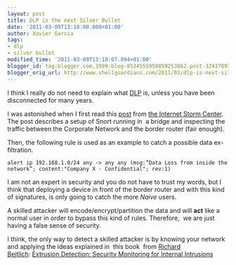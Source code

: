 ```yaml
---
layout: post
title: DLP is the next Silver Bullet
date: '2011-03-09T13:18:00.000+01:00'
author: Xavier Garcia
tags:
- dlp
- silver bullet
modified_time: '2011-03-09T13:18:07.894+01:00'
blogger_id: tag:blogger.com,1999:blog-8534555958859253862.post-3243789776350890457
blogger_orig_url: http://www.shellguardians.com/2011/03/dlp-is-next-silver-bullet.html
---
```

I think I really do not need to explain what [DLP](http://en.wikipedia.org/wiki/Data_loss_prevention_software) is, unless you have been disconnected for many years.  

I was astonished when I first read this [post](http://isc.sans.edu/diary.html?storyid=10147&rss) from [the Internet Storm Center](http://isc.sans.edu/). The post describes a setup of Snort running in  a bridge and inspecting the traffic between the Corporate Network and the border router (fair enough).  


Then, the following rule is used as an example to catch a possible data ex-filtration.  

```
alert ip 192.168.1.0/24 any -> any any (msg:”Data Loss from inside the network”; content:"Company X - Confidential"; rev:1)
```

I am not an expert in security and you do not have to trust my words, but I think that deploying a device in front of the border router and with this kind of signatures, is only going to catch the more _Naive_ users.  

A skilled attacker will encode/encrypt/partition the data and will **act** like a normal user in order to bypass this kind of rules. Therefore,  we are just having a false sense of security.  

I think, the only way to detect a skilled attacker is by knowing your network and applying the ideas explained in  this book  from [Richard Bejtlich](http://taosecurity.blogspot.com/): [Extrusion Detection: Security Monitoring for Internal Intrusions](http://www.amazon.com/gp/product/0321349962/)
